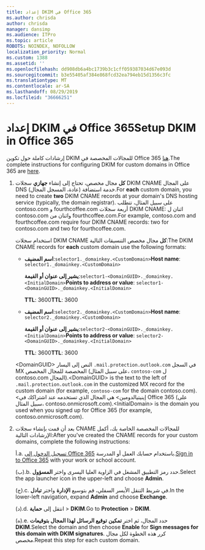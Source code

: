 ```yaml
---
title: إعداد DKIM في Office 365
ms.author: chrisda
author: chrisda
manager: dansimp
ms.audience: ITPro
ms.topic: article
ROBOTS: NOINDEX, NOFOLLOW
localization_priority: Normal
ms.custom: 1388
ms.assetid: ''
ms.openlocfilehash: dd908db6a4bc1739b3c1cff059387034d67e093d
ms.sourcegitcommit: b3e55405af384e868fcd32ea794eb15d1356c3fc
ms.translationtype: MT
ms.contentlocale: ar-SA
ms.lasthandoff: 08/29/2019
ms.locfileid: "36666251"
---
```

# <a name="setup-dkim-in-office-365"></a><span data-ttu-id="325d2-102">إعداد DKIM في Office 365</span><span class="sxs-lookup"><span data-stu-id="325d2-102">Setup DKIM in Office 365</span></span>

<span data-ttu-id="325d2-103">إرشادات كاملة حول تكوين DKIM للمجالات المخصصة في Office 365 [هنا](https://docs.microsoft.com/office365/SecurityCompliance/use-dkim-to-validate-outbound-email#what-you-need-to-do-to-manually-set-up-dkim-in-office-365).</span><span class="sxs-lookup"><span data-stu-id="325d2-103">The complete instructions for configuring DKIM for custom domains in Office 365 are [here](https://docs.microsoft.com/office365/SecurityCompliance/use-dkim-to-validate-outbound-email#what-you-need-to-do-to-manually-set-up-dkim-in-office-365).</span></span>

1. <span data-ttu-id="325d2-104">**كل** مجال مخصص، تحتاج إلى إنشاء **جهازي** سجلات DKIM CNAME على المجال DNS خدمة استضافة (عادة، المسجل المجال).</span><span class="sxs-lookup"><span data-stu-id="325d2-104">For **each** custom domain, you need to create **two** DKIM CNAME records at your domain's DNS hosting service (typically, the domain registrar).</span></span> <span data-ttu-id="325d2-105">على سبيل المثال، تتطلب contoso.com و fourthcoffee.com أربعة سجلات DKIM CNAME: اثنان ل contoso.com واثنان من fourthcoffee.com.</span><span class="sxs-lookup"><span data-stu-id="325d2-105">For example, contoso.com and fourthcoffee.com require four DKIM CNAME records: two for contoso.com and two for fourthcoffee.com.</span></span>

   <span data-ttu-id="325d2-106">استخدام سجلات DKIM CNAME **كل** مجال مخصص التنسيقات التالية:</span><span class="sxs-lookup"><span data-stu-id="325d2-106">The DKIM CNAME records for **each** custom domain use the following formats:</span></span>

   - <span data-ttu-id="325d2-107">**اسم المضيف**:`selector1._domainkey.<CustomDomain>`</span><span class="sxs-lookup"><span data-stu-id="325d2-107">**Host name**: `selector1._domainkey.<CustomDomain>`</span></span>

     <span data-ttu-id="325d2-108">**يشير إلى عنوان أو القيمة**:`selector1-<DomainGUID>._domainkey.<InitialDomain>`</span><span class="sxs-lookup"><span data-stu-id="325d2-108">**Points to address or value**: `selector1-<DomainGUID>._domainkey.<InitialDomain>`</span></span>

     <span data-ttu-id="325d2-109">**TTL**: 3600</span><span class="sxs-lookup"><span data-stu-id="325d2-109">**TTL**: 3600</span></span>

   - <span data-ttu-id="325d2-110">**اسم المضيف**:`selector2._domainkey.<CustomDomain>`</span><span class="sxs-lookup"><span data-stu-id="325d2-110">**Host name**: `selector2._domainkey.<CustomDomain>`</span></span>

     <span data-ttu-id="325d2-111">**يشير إلى عنوان أو القيمة**:`selector2-<DomainGUID>._domainkey.<InitialDomain>`</span><span class="sxs-lookup"><span data-stu-id="325d2-111">**Points to address or value**: `selector2-<DomainGUID>._domainkey.<InitialDomain>`</span></span>

     <span data-ttu-id="325d2-112">**TTL**: 3600</span><span class="sxs-lookup"><span data-stu-id="325d2-112">**TTL**: 3600</span></span>

   <span data-ttu-id="325d2-113">\<DomainGUID\> النص إلى اليسار `.mail.protection.outlook.com` في السجل MX المخصصة للمجال المخصص (على سبيل المثال، `contoso-com` ل contoso.com المجال).</span><span class="sxs-lookup"><span data-stu-id="325d2-113">\<DomainGUID\> is the text to the left of `.mail.protection.outlook.com` in the customized MX record for the custom domain (for example, `contoso-com` for the domain contoso.com).</span></span> <span data-ttu-id="325d2-114">\<إينيتيالدومين\> هي المجال الذي تستخدمه عند اشتراكك في Office 365 (على سبيل المثال، contoso.onmicrosoft.com).</span><span class="sxs-lookup"><span data-stu-id="325d2-114">\<InitialDomain\> is the domain you used when you signed up for Office 365 (for example, contoso.onmicrosoft.com).</span></span>

2. <span data-ttu-id="325d2-115">بعد أن قمت بإنشاء سجلات CNAME للمجالات المخصصة الخاصة بك، أكمل الإرشادات التالية:</span><span class="sxs-lookup"><span data-stu-id="325d2-115">After you've created the CNAME records for your custom domains, complete the following instructions:</span></span>

   <span data-ttu-id="325d2-116">أ.</span><span class="sxs-lookup"><span data-stu-id="325d2-116">a.</span></span> <span data-ttu-id="325d2-117">[تسجيل الدخول إلى Office 365](https://support.office.microsoft.com/article/e9eb7d51-5430-4929-91ab-6157c5a050b4) باستخدام حسابك العمل أو المدرسة.</span><span class="sxs-lookup"><span data-stu-id="325d2-117">[Sign in to Office 365](https://support.office.microsoft.com/article/e9eb7d51-5430-4929-91ab-6157c5a050b4) with your work or school account.</span></span>

   <span data-ttu-id="325d2-118">(ب).</span><span class="sxs-lookup"><span data-stu-id="325d2-118">b.</span></span> <span data-ttu-id="325d2-119">حدد رمز التطبيق المشغل في الزاوية العليا اليسرى واختر **المسؤول**.</span><span class="sxs-lookup"><span data-stu-id="325d2-119">Select the app launcher icon in the upper-left and choose **Admin**.</span></span>

   <span data-ttu-id="325d2-120">(ج).</span><span class="sxs-lookup"><span data-stu-id="325d2-120">c.</span></span> <span data-ttu-id="325d2-121">في شريط التنقل الأيسر السفلي، قم بتوسيع **الإدارة** واختر **تبادل**.</span><span class="sxs-lookup"><span data-stu-id="325d2-121">In the lower-left navigation, expand **Admin** and choose **Exchange**.</span></span>

   <span data-ttu-id="325d2-122">(د).</span><span class="sxs-lookup"><span data-stu-id="325d2-122">d.</span></span> <span data-ttu-id="325d2-123">انتقل إلى **حماية** > **DKIM**.</span><span class="sxs-lookup"><span data-stu-id="325d2-123">Go to **Protection** > **DKIM**.</span></span>

   <span data-ttu-id="325d2-124">(ه).</span><span class="sxs-lookup"><span data-stu-id="325d2-124">e.</span></span> <span data-ttu-id="325d2-125">حدد المجال، ثم اختر **تمكين** **توقيع الرسائل لهذا المجال بتوقيعات DKIM**.</span><span class="sxs-lookup"><span data-stu-id="325d2-125">Select the domain and then choose **Enable** for **Sign messages for this domain with DKIM signatures**.</span></span> <span data-ttu-id="325d2-126">كرر هذه الخطوة لكل مجال مخصص.</span><span class="sxs-lookup"><span data-stu-id="325d2-126">Repeat this step for each custom domain.</span></span>

